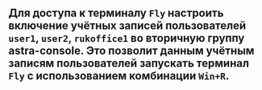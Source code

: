## Для доступа к терминалу `Fly` настроить включение учётных записей пользователей `user1`, `user2`, `rukoffice1` во вторичную группу astra-console. Это позволит данным учётным записям пользователей запускать терминал `Fly` с использованием комбинации `Win+R`.
